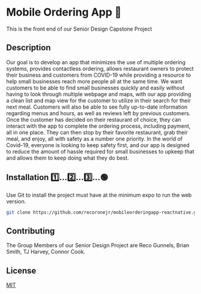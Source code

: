 # Mobile Ordering App 📲
This is the front end of our Senior Design Capstone Project 
## Description 
Our goal is to develop an app that minimizes the use of multiple ordering systems, provides contactless ordering, allows restaurant owners to protect their business and customers from COVID-19 while providing a resource to help small businesses reach more people all at the same time. We want customers to be able to find small businesses quickly and easily without having to look through multiple webpage and maps, with our app providing a clean list and map view for the customer to utilize in their search for their next meal. Customers will also be able to see fully up-to-date information regarding menus and hours, as well as reviews left by previous customers. Once the customer has decided on their restaurant of choice, they can interact with the app to complete the ordering process, including payment, all in one place. They can then stop by their favorite restaurant, grab their meal, and enjoy, all with safety as a number one priority. In the world of Covid-19, everyone is looking to keep safety first, and our app is designed to reduce the amount of hassle required for small businesses to upkeep that and allows them to keep doing what they do best.

## Installation 1️⃣...2️⃣...3️⃣...🟢

Use Git to install the project must have at the minimum expo to run the web version.

```bash
git clone https://github.com/recoronejr/mobileorderingapp-reactnative.git
```

## Contributing
The Group Members of our Senior Design Project are Reco Gunnels, Brian Smith, TJ Harvey, Connor Cook. 



## License
[MIT](https://choosealicense.com/licenses/mit/)
